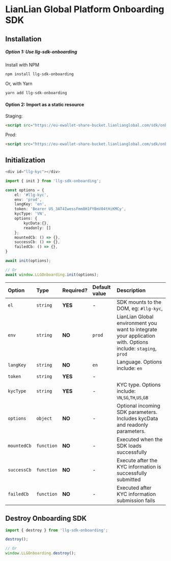 # LianLian Global Platform Onboarding SDK

## Installation

##### Option 1: Use llg-sdk-onboarding

Install with NPM

```bash
npm install llg-sdk-onboarding
```

Or, with Yarn

```bash
yarn add llg-sdk-onboarding
```

#### Option 2: Import as a static resource

Staging:
```html
<script src="https://eu-ewallet-share-bucket.lianlianglobal.com/sdk/onboarding/v1/prod/index.min.js" />
```

Prod:
```html
<script src="https://eu-ewallet-share-bucket.lianlianglobal.com/sdk/onboarding/v1/prod/index.min.js" />
```

## Initialization

```ts
<div id="llg-kyc"></div>

import { init } from 'llg-sdk-onboarding';

const options = {
    el: '#llg-kyc',
    env: 'prod',
    langKey: 'en',
    token: 'Bearer US_3AT4IwessFmm8H1FYBmV04tHiKMCy',
    kycType: 'VN',
    options: {
        kycData:{},
        readonly: []
    };
    mountedCb: () => {},
    successCb: () => {},
    failedCb: () => {},
}

await init(options);

// Or
await window.LLGOnboarding.init(options);
```


| Option         | Type     | Required? | Default value | Description                                                                                                                                                         |
| :------------- | :------- | :-------- | :------------ | :------------------------------------------------------------------------------------------------------------------------------------------------------------------ |
| `el`          | `string` | **YES**    | -       | SDK mounts to the  DOM, eg: `#llg-kyc`,
| `env`          | `string` | **NO**    | `prod`        | LianLian Global environment you want to integrate your application with. Options include: `staging`, `prod`                                                   |
| `langKey`      | `string` | **NO**    | `en`          | Language. Options include: `en`                                                                                                                             |
| `token`     | `string` | **YES**   | -             | |
| `kycType`     | `string` | **YES**   | -         |  KYC type. Options include: `VN`,`SG`,`TH`,`US`,`GB`                                        |
| `options`     | `object` | **NO**   | -         |  Optional incoming SDK parameters. Includes kycData and readonly parameters.  |
| `mountedCb` | `function` | **NO**   | -             | Executed when the SDK loads successfully
| `successCb` | `function` | **NO**   | -             | Execute after the KYC information is successfully submitted
| `failedCb` | `function` | **NO**   | -             | Executed after KYC information submission fails



## Destroy Onboarding SDK
```ts
import { destroy } from 'llg-sdk-onboarding';

destroy();

// Or
window.LLGOnboarding.destroy();
```